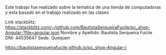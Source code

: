 Este trabajo fue realizado sobre la tematica de una tienda de computadoras y esta basado en el trabajo realizado en las clases

Link stackblitz: https://stackblitz.com/~/github.com/BautistaSerqueiraFucile/pc_shop-Angular-?file=angular.json
Nombre y Apellido: Bautista Serqueira Fucile
DNI: 44535647
Sede: Quequen

https://bautistaserqueirafucile.github.io/pc_shop-Angular-/
